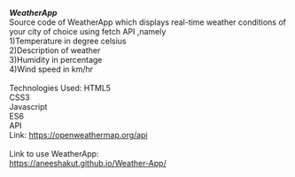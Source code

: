 <b><i>WeatherApp</i></b> 
<br>
Source code of WeatherApp which displays real-time weather conditions of your city of choice using fetch API ,namely
<br>
1)Temperature in degree celsius
<br>
2)Description of weather
<br>
3)Humidity in percentage
<br>
4)Wind speed in km/hr
<br>
<br>
Technologies Used:
HTML5
<br>
CSS3
<br>
Javascript
<br>
ES6
<br>
API
<br>
Link: https://openweathermap.org/api
<br>
<br>
Link to use WeatherApp:
<br>
https://aneeshakut.github.io/Weather-App/
